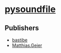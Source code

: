 # [pysoundfile](https://pypi.org/project/pysoundfile)



## Publishers
- [bastibe](https://pypi.org/user/bastibe)
- [Matthias.Geier](https://pypi.org/user/Matthias.Geier)

